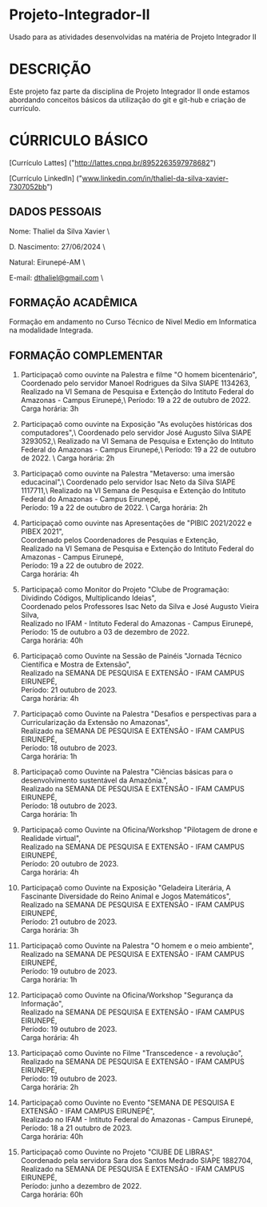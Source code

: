 # Projeto-Integrador-II
Usado para as atividades desenvolvidas na matéria de Projeto Integrador II

# DESCRIÇÃO

Este projeto faz parte da disciplina de Projeto Integrador II onde estamos abordando conceitos básicos da utilização do git e git-hub e criação de currículo.

# CÚRRICULO BÁSICO

[Currículo Lattes] ("http://lattes.cnpq.br/8952263597978682")

[Currículo Linkedln] ("www.linkedin.com/in/thaliel-da-silva-xavier-7307052bb")

## DADOS PESSOAIS

Nome: Thaliel da Silva Xavier \

D. Nascimento: 27/06/2024 \

Natural: Eirunepé-AM \

E-mail: dthaliel@gmail.com \

## FORMAÇÃO ACADÊMICA

Formação em andamento no Curso Técnico de Nivel Medio em Informatica na modalidade Integrada.

## FORMAÇÃO COMPLEMENTAR

1. Participaçaõ como ouvinte na Palestra e filme "O homem bicentenário", \
Coordenado pelo servidor Manoel Rodrigues da Silva SIAPE 1134263, \
Realizado na VI Semana de Pesquisa e Extenção do Intituto Federal do Amazonas - Campus Eirunepé,\ 
Período: 19 a 22 de outubro de 2022.  \
Carga horária: 3h 

2. Participaçaõ como ouvinte na Exposição "As evoluções históricas dos computadores",\ 
Coordenado pelo servidor José Augusto Silva SIAPE 3293052,\ 
Realizado na VI Semana de Pesquisa e Extenção do Intituto Federal do Amazonas - Campus Eirunepé,\ 
Período: 19 a 22 de outubro de 2022. \ 
Carga horária: 2h 

3. Participaçaõ como ouvinte na Palestra "Metaverso: uma imersão educacinal",\ 
Coordenado pelo servidor Isac Neto da Silva SIAPE 1117711,\ 
Realizado na VI Semana de Pesquisa e Extenção do Intituto Federal do Amazonas - Campus Eirunepé, \
Período: 19 a 22 de outubro de 2022. \ 
Carga horária: 2h 

4. Participaçaõ como ouvinte nas Apresentações de "PIBIC 2021/2022 e PIBEX 2021", \
Coordenado pelos Coordenadores de Pesquias e Extenção, \
Realizado na VI Semana de Pesquisa e Extenção do Intituto Federal do Amazonas - Campus Eirunepé, \
Período: 19 a 22 de outubro de 2022.  \
Carga horária: 4h

5. Participaçaõ como Monitor do Projeto "Clube de Programação: Dividindo Códigos, Multiplicando Ideias", \
Coordenado pelos Professores Isac Neto da Silva e José Augusto Vieira Silva, \
Realizado no IFAM - Intituto Federal do Amazonas - Campus Eirunepé, \
Período: 15 de outubro a 03 de dezembro de 2022.  \
Carga horária: 40h 

6. Participaçaõ como Ouvinte na Sessão de
Painéis "Jornada Técnico Científica e Mostra de Extensão", \
Realizado na SEMANA DE PESQUISA E EXTENSÃO - IFAM CAMPUS EIRUNEPÉ, \
Período: 21 outubro de 2023.  \
Carga horária: 4h 

7. Participaçaõ como Ouvinte na Palestra "Desafios e perspectivas para a Curricularização da Extensão no Amazonas", \
Realizado na SEMANA DE PESQUISA E EXTENSÃO - IFAM CAMPUS EIRUNEPÉ, \
Período: 18 outubro de 2023.  \
Carga horária: 1h 

8. Participaçaõ como Ouvinte na Palestra "Ciências básicas para o desenvolvimento sustentável da Amazônia.", \
Realizado na SEMANA DE PESQUISA E EXTENSÃO - IFAM CAMPUS EIRUNEPÉ, \
Período: 18 outubro de 2023.  \
Carga horária: 1h 

9. Participaçaõ como Ouvinte na Oficina/Workshop "Pilotagem de drone e Realidade virtual", \
Realizado na SEMANA DE PESQUISA E EXTENSÃO - IFAM CAMPUS EIRUNEPÉ, \
Período: 20 outubro de 2023.  \
Carga horária: 4h 

10. Participaçaõ como Ouvinte na Exposição "Geladeira Literária, A Fascinante Diversidade do Reino Animal e Jogos
Matemáticos", \
Realizado na SEMANA DE PESQUISA E EXTENSÃO - IFAM CAMPUS EIRUNEPÉ, \
Período: 21 outubro de 2023.  \
Carga horária: 3h 

11. Participaçaõ como Ouvinte na Palestra "O
homem e o meio ambiente", \
Realizado na SEMANA DE PESQUISA E EXTENSÃO - IFAM CAMPUS EIRUNEPÉ, \
Período: 19 outubro de 2023.  \
Carga horária: 1h 

12. Participaçaõ como Ouvinte na Oficina/Workshop "Segurança da Informação", \
Realizado na SEMANA DE PESQUISA E EXTENSÃO - IFAM CAMPUS EIRUNEPÉ, \
Período: 19 outubro de 2023.  \
Carga horária: 4h 

13. Participaçaõ como Ouvinte no Filme "Transcedence - a revolução", \
Realizado na SEMANA DE PESQUISA E EXTENSÃO - IFAM CAMPUS EIRUNEPÉ, \
Período: 19 outubro de 2023.  \
Carga horária: 2h 

14. Participaçaõ como Ouvinte no Evento "SEMANA DE PESQUISA E EXTENSÃO - IFAM CAMPUS EIRUNEPÉ", \
Realizado no IFAM - Intituto Federal do Amazonas - Campus Eirunepé, \
Período: 18 a 21 outubro de 2023.  \
Carga horária: 40h 

15. Participaçaõ como Ouvinte no Projeto "ClUBE DE LIBRAS", \
Coordenado pela servidora Sara dos Santos Medrado SIAPE 1882704, \
Realizado na SEMANA DE PESQUISA E EXTENSÃO - IFAM CAMPUS EIRUNEPÉ, \
Período: junho a dezembro de 2022.  \
Carga horária: 60h 
